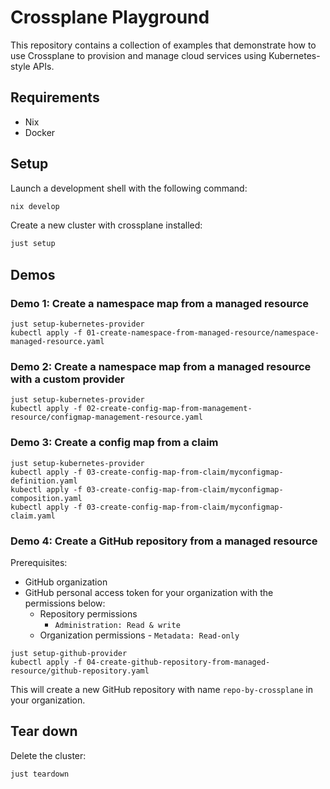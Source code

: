 # Crossplane Playground

This repository contains a collection of examples that demonstrate how to use Crossplane to provision and manage cloud services using Kubernetes-style APIs.

## Requirements

- Nix
- Docker

## Setup

Launch a development shell with the following command:

```sh
nix develop
```

Create a new cluster with crossplane installed:

```sh
just setup
```

## Demos

### Demo 1: Create a namespace map from a managed resource

```shell
just setup-kubernetes-provider
kubectl apply -f 01-create-namespace-from-managed-resource/namespace-managed-resource.yaml
```

### Demo 2: Create a namespace map from a managed resource with a custom provider

```shell
just setup-kubernetes-provider
kubectl apply -f 02-create-config-map-from-management-resource/configmap-management-resource.yaml
```

### Demo 3: Create a config map from a claim

```shell
just setup-kubernetes-provider
kubectl apply -f 03-create-config-map-from-claim/myconfigmap-definition.yaml
kubectl apply -f 03-create-config-map-from-claim/myconfigmap-composition.yaml
kubectl apply -f 03-create-config-map-from-claim/myconfigmap-claim.yaml
```

### Demo 4: Create a GitHub repository from a managed resource

Prerequisites:

- GitHub organization
- GitHub personal access token for your organization with the permissions below:
  - Repository permissions
    - `Administration: Read & write`
  - Organization permissions
		- `Metadata: Read-only`

```shell
just setup-github-provider
kubectl apply -f 04-create-github-repository-from-managed-resource/github-repository.yaml
```

This will create a new GitHub repository with name `repo-by-crossplane` in your organization.

## Tear down

Delete the cluster:

```sh
just teardown
```
